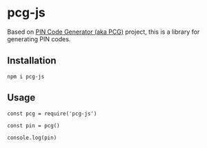 # pcg-js
Based on [PIN Code Generator (aka PCG)](https://github.com/rasolofonirina/pin-code-generator) project, this is a library for generating PIN codes.

## Installation
```
npm i pcg-js
```
## Usage
```
const pcg = require('pcg-js')

const pin = pcg()

console.log(pin)
```
